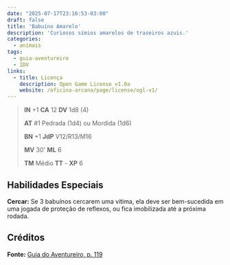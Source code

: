 ```yaml
---
date: "2025-07-17T23:16:53-03:00"
draft: false
title: 'Babuíno Amarelo'
description: 'Curiosos símios amarelos de traseiros azuis.'
categories:
  - animais
tags:
  - guia-aventureiro
  - 1DV
links:
  - title: Licença
    description: Open Game License v1.0a
    website: /oficina-arcana/page/license/ogl-v1/
---
```


> **IN** +1 **CA** 12 **DV** 1d8 (4)
>
> **AT** #1 Pedrada (1d4) ou Mordida (1d6)
>
> **BN** +1 **JdP** V12/R13/M16
>
> **MV** 30' **ML** 6
>
> **TM** Médio **TT** - **XP** 6

## Habilidades Especiais

**Cercar:** Se 3 babuínos cercarem uma vítima, ela deve ser
bem-sucedida em uma jogada de proteção de reflexos, ou
fica imobilizada até a próxima rodada.

## Créditos

**Fonte:** [Guia do Aventureiro, p. 119](https://www.arcanaprimaria.com/about-3)
